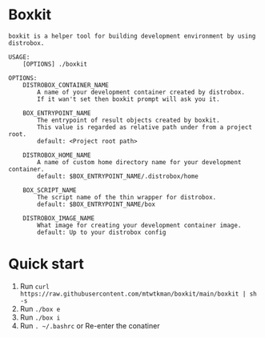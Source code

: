 # Boxkit
```
boxkit is a helper tool for building development environment by using distrobox.

USAGE:
	[OPTIONS] ./boxkit

OPTIONS:
	DISTROBOX_CONTAINER_NAME
		A name of your development container created by distrobox.
		If it wan't set then boxkit prompt will ask you it.

	BOX_ENTRYPOINT_NAME
		The entrypoint of result objects created by boxkit.
		This value is regarded as relative path under from a project root.
		default: <Project root path>

	DISTROBOX_HOME_NAME
		A name of custom home directory name for your development container.
		default: $BOX_ENTRYPOINT_NAME/.distrobox/home

	BOX_SCRIPT_NAME
		The script name of the thin wrapper for distrobox.
		default: $BOX_ENTRYPOINT_NAME/box

	DISTROBOX_IMAGE_NAME
		What image for creating your development container image.
		default: Up to your distrobox config
```

# Quick start
1. Run `curl https://raw.githubusercontent.com/mtwtkman/boxkit/main/boxkit | sh -s`
1. Run `./box e`
1. Run `./box i`
1. Run `. ~/.bashrc` or Re-enter the conatiner
